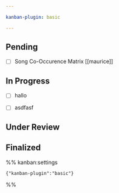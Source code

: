 ```yaml
---

kanban-plugin: basic

---
```


## Pending

- [ ] Song Co-Occurence Matrix [[maurice]]


## In Progress

- [ ] hallo
- [ ] asdfasf


## Under Review



## Finalized





%% kanban:settings
```
{"kanban-plugin":"basic"}
```
%%